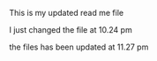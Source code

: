 This is my updated read me file

I just changed the file at 10.24 pm

the files has been updated at 11.27 pm

